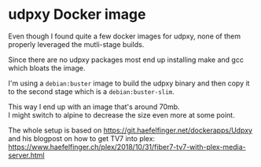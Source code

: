 # udpxy Docker image
Even though I found quite a few docker images for udpxy, none of them properly 
leveraged the mutli-stage builds.  

Since there are no udpxy packages most end up installing make and gcc which 
bloats the image.  

I'm using a `debian:buster` image to build the udpxy binary and then copy it 
to the second stage which is a `debian:buster-slim`.  

This way I end up with an image that's around 70mb.  
I might switch to alpine to decrease the size even more at some point.  

The whole setup is based on https://git.haefelfinger.net/dockerapps/Udpxy and 
his blogpost on how to get TV7 into plex: https://www.haefelfinger.ch/plex/2018/10/31/fiber7-tv7-with-plex-media-server.html
